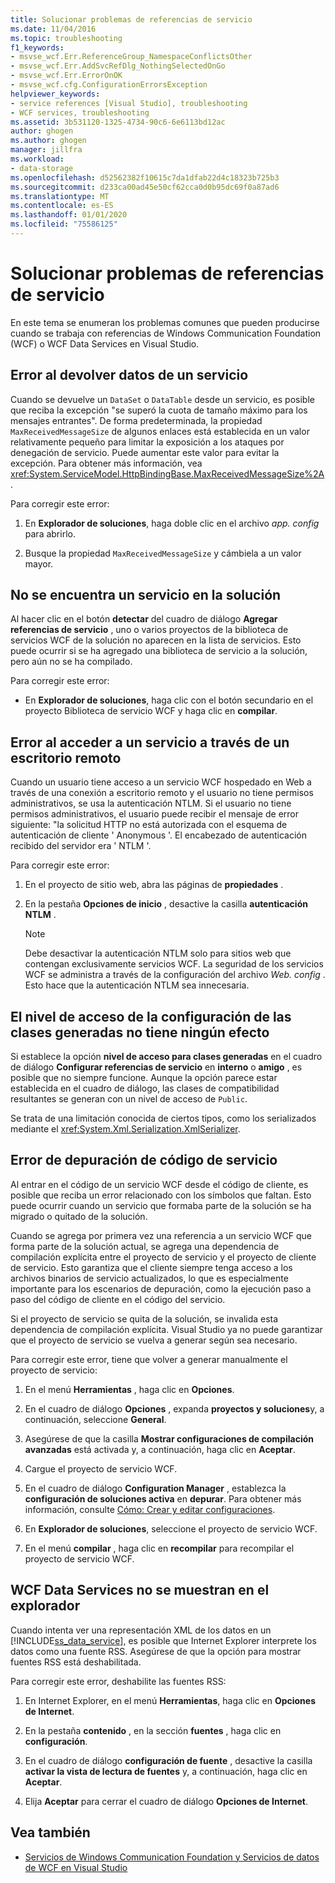 ```yaml
---
title: Solucionar problemas de referencias de servicio
ms.date: 11/04/2016
ms.topic: troubleshooting
f1_keywords:
- msvse_wcf.Err.ReferenceGroup_NamespaceConflictsOther
- msvse_wcf.Err.AddSvcRefDlg_NothingSelectedOnGo
- msvse_wcf.Err.ErrorOnOK
- msvse_wcf.cfg.ConfigurationErrorsException
helpviewer_keywords:
- service references [Visual Studio], troubleshooting
- WCF services, troubleshooting
ms.assetid: 3b531120-1325-4734-90c6-6e6113bd12ac
author: ghogen
ms.author: ghogen
manager: jillfra
ms.workload:
- data-storage
ms.openlocfilehash: d52562382f10615c7da1dfab22d4c18323b725b3
ms.sourcegitcommit: d233ca00ad45e50cf62cca0d0b95dc69f0a87ad6
ms.translationtype: MT
ms.contentlocale: es-ES
ms.lasthandoff: 01/01/2020
ms.locfileid: "75586125"
---
```

# <a name="troubleshoot-service-references"></a>Solucionar problemas de referencias de servicio

En este tema se enumeran los problemas comunes que pueden producirse cuando se trabaja con referencias de Windows Communication Foundation (WCF) o WCF Data Services en Visual Studio.

## <a name="error-returning-data-from-a-service"></a>Error al devolver datos de un servicio

Cuando se devuelve un `DataSet` o `DataTable` desde un servicio, es posible que reciba la excepción "se superó la cuota de tamaño máximo para los mensajes entrantes". De forma predeterminada, la propiedad `MaxReceivedMessageSize` de algunos enlaces está establecida en un valor relativamente pequeño para limitar la exposición a los ataques por denegación de servicio. Puede aumentar este valor para evitar la excepción. Para obtener más información, vea <xref:System.ServiceModel.HttpBindingBase.MaxReceivedMessageSize%2A>.

Para corregir este error:

1. En **Explorador de soluciones**, haga doble clic en el archivo *app. config* para abrirlo.

2. Busque la propiedad `MaxReceivedMessageSize` y cámbiela a un valor mayor.

## <a name="cannot-find-a-service-in-my-solution"></a>No se encuentra un servicio en la solución

Al hacer clic en el botón **detectar** del cuadro de diálogo **Agregar referencias de servicio** , uno o varios proyectos de la biblioteca de servicios WCF de la solución no aparecen en la lista de servicios. Esto puede ocurrir si se ha agregado una biblioteca de servicio a la solución, pero aún no se ha compilado.

Para corregir este error:

- En **Explorador de soluciones**, haga clic con el botón secundario en el proyecto Biblioteca de servicio WCF y haga clic en **compilar**.

## <a name="error-accessing-a-service-over-a-remote-desktop"></a>Error al acceder a un servicio a través de un escritorio remoto

Cuando un usuario tiene acceso a un servicio WCF hospedado en Web a través de una conexión a escritorio remoto y el usuario no tiene permisos administrativos, se usa la autenticación NTLM. Si el usuario no tiene permisos administrativos, el usuario puede recibir el mensaje de error siguiente: "la solicitud HTTP no está autorizada con el esquema de autenticación de cliente ' Anonymous '. El encabezado de autenticación recibido del servidor era ' NTLM '.

Para corregir este error:

1. En el proyecto de sitio web, abra las páginas de **propiedades** .

2. En la pestaña **Opciones de inicio** , desactive la casilla **autenticación NTLM** .

    > [!NOTE]
    > Debe desactivar la autenticación NTLM solo para sitios web que contengan exclusivamente servicios WCF. La seguridad de los servicios WCF se administra a través de la configuración del archivo *Web. config* . Esto hace que la autenticación NTLM sea innecesaria.

## <a name="access-level-for-generated-classes-setting-has-no-effect"></a>El nivel de acceso de la configuración de las clases generadas no tiene ningún efecto

Si establece la opción **nivel de acceso para clases generadas** en el cuadro de diálogo **Configurar referencias de servicio** en **interno** o **amigo** , es posible que no siempre funcione. Aunque la opción parece estar establecida en el cuadro de diálogo, las clases de compatibilidad resultantes se generan con un nivel de acceso de `Public`.

Se trata de una limitación conocida de ciertos tipos, como los serializados mediante el <xref:System.Xml.Serialization.XmlSerializer>.

## <a name="error-debugging-service-code"></a>Error de depuración de código de servicio

Al entrar en el código de un servicio WCF desde el código de cliente, es posible que reciba un error relacionado con los símbolos que faltan. Esto puede ocurrir cuando un servicio que formaba parte de la solución se ha migrado o quitado de la solución.

Cuando se agrega por primera vez una referencia a un servicio WCF que forma parte de la solución actual, se agrega una dependencia de compilación explícita entre el proyecto de servicio y el proyecto de cliente de servicio. Esto garantiza que el cliente siempre tenga acceso a los archivos binarios de servicio actualizados, lo que es especialmente importante para los escenarios de depuración, como la ejecución paso a paso del código de cliente en el código del servicio.

Si el proyecto de servicio se quita de la solución, se invalida esta dependencia de compilación explícita. Visual Studio ya no puede garantizar que el proyecto de servicio se vuelva a generar según sea necesario.

Para corregir este error, tiene que volver a generar manualmente el proyecto de servicio:

1. En el menú **Herramientas** , haga clic en **Opciones**.

2. En el cuadro de diálogo **Opciones** , expanda **proyectos y soluciones**y, a continuación, seleccione **General**.

3. Asegúrese de que la casilla **Mostrar configuraciones de compilación avanzadas** está activada y, a continuación, haga clic en **Aceptar**.

4. Cargue el proyecto de servicio WCF.

5. En el cuadro de diálogo **Configuration Manager** , establezca la **configuración de soluciones activa** en **depurar**. Para obtener más información, consulte [Cómo: Crear y editar configuraciones](../ide/how-to-create-and-edit-configurations.md).

6. En **Explorador de soluciones**, seleccione el proyecto de servicio WCF.

7. En el menú **compilar** , haga clic en **recompilar** para recompilar el proyecto de servicio WCF.

## <a name="wcf-data-services-do-not-display-in-the-browser"></a>WCF Data Services no se muestran en el explorador

Cuando intenta ver una representación XML de los datos en un [!INCLUDE[ss_data_service](../data-tools/includes/ss_data_service_md.md)], es posible que Internet Explorer interprete los datos como una fuente RSS. Asegúrese de que la opción para mostrar fuentes RSS está deshabilitada.

Para corregir este error, deshabilite las fuentes RSS:

1. En Internet Explorer, en el menú **Herramientas**, haga clic en **Opciones de Internet**.

2. En la pestaña **contenido** , en la sección **fuentes** , haga clic en **configuración**.

3. En el cuadro de diálogo **configuración de fuente** , desactive la casilla **activar la vista de lectura de fuentes** y, a continuación, haga clic en **Aceptar**.

4. Elija **Aceptar** para cerrar el cuadro de diálogo **Opciones de Internet**.

## <a name="see-also"></a>Vea también

- [Servicios de Windows Communication Foundation y Servicios de datos de WCF en Visual Studio](../data-tools/windows-communication-foundation-services-and-wcf-data-services-in-visual-studio.md)
